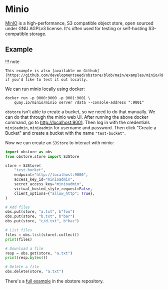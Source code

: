 # Minio

[MinIO](https://github.com/minio/minio) is a high-performance, S3 compatible object store, open sourced under GNU AGPLv3 license. It's often used for testing or self-hosting S3-compatible storage.

## Example

!!! note

    This example is also [available on Github](https://github.com/developmentseed/obstore/blob/main/examples/minio/README.md) if you'd like to test it out locally.

We can run minio locally using docker:

```shell
docker run -p 9000:9000 -p 9001:9001 \
    quay.io/minio/minio server /data --console-address ":9001"
```

`obstore` isn't able to create a bucket, so we need to do that manually. We can do that through the minio web UI. After running the above docker command, go to <http://localhost:9001>. Then log in with the credentials `minioadmin`, `minioadmin` for username and password. Then click "Create a Bucket" and create a bucket with the name `"test-bucket"`.

Now we can create an `S3Store` to interact with minio:

```py
import obstore as obs
from obstore.store import S3Store

store = S3Store(
    "test-bucket",
    endpoint="http://localhost:9000",
    access_key_id="minioadmin",
    secret_access_key="minioadmin",
    virtual_hosted_style_request=False,
    client_options={"allow_http": True},
)

# Add files
obs.put(store, "a.txt", b"foo")
obs.put(store, "b.txt", b"bar")
obs.put(store, "c/d.txt", b"baz")

# List files
files = obs.list(store).collect()
print(files)

# Download a file
resp = obs.get(store, "a.txt")
print(resp.bytes())

# Delete a file
obs.delete(store, "a.txt")
```

There's a [full example](https://github.com/developmentseed/obstore/tree/main/examples/minio) in the obstore repository.
